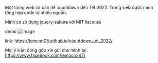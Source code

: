 Một trang web cơ bản để countdown đến Tết 2022. Trang web được mình tổng hợp code từ nhiều nguồn.




Mình có sử dụng jquery-sakura với MIT liscense

demo ![image](https://user-images.githubusercontent.com/95020999/149633908-211a80f3-dcd7-4ce3-8c13-76e9446ff4bf.png)


















link: https://lemonn05.github.io/countdown_tet_2022/




Mọi ý kiến đóng góp xin gửi cho mình tại: https://www.facebook.com/lemoon247/
